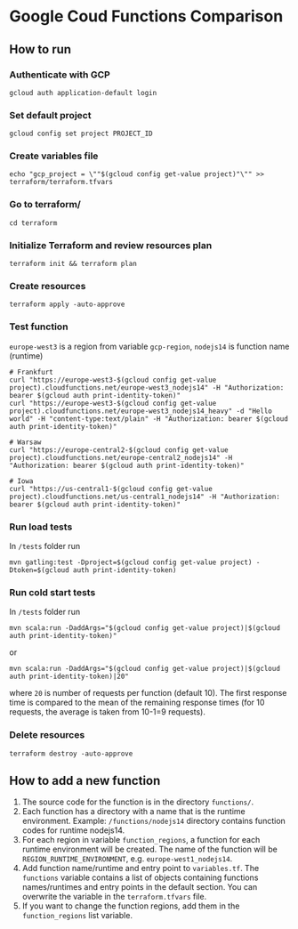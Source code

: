 # Google Coud Functions Comparison

## How to run

### Authenticate with GCP
```
gcloud auth application-default login
```

### Set default project
```
gcloud config set project PROJECT_ID
```

### Create variables file
```
echo "gcp_project = \""$(gcloud config get-value project)"\"" >> terraform/terraform.tfvars
```

### Go to terraform/
```
cd terraform
```

### Initialize Terraform and review resources plan
```
terraform init && terraform plan
```

### Create resources
```
terraform apply -auto-approve
```

### Test function
`europe-west3` is a region from variable `gcp-region`, `nodejs14` is function name (runtime)
```
# Frankfurt
curl "https://europe-west3-$(gcloud config get-value project).cloudfunctions.net/europe-west3_nodejs14" -H "Authorization: bearer $(gcloud auth print-identity-token)"
curl "https://europe-west3-$(gcloud config get-value project).cloudfunctions.net/europe-west3_nodejs14_heavy" -d "Hello world" -H "content-type:text/plain" -H "Authorization: bearer $(gcloud auth print-identity-token)"

# Warsaw
curl "https://europe-central2-$(gcloud config get-value project).cloudfunctions.net/europe-central2_nodejs14" -H "Authorization: bearer $(gcloud auth print-identity-token)"

# Iowa
curl "https://us-central1-$(gcloud config get-value project).cloudfunctions.net/us-central1_nodejs14" -H "Authorization: bearer $(gcloud auth print-identity-token)"
```

### Run load tests
In `/tests` folder run
```
mvn gatling:test -Dproject=$(gcloud config get-value project) -Dtoken=$(gcloud auth print-identity-token)
```

### Run cold start tests
In `/tests` folder run
```
mvn scala:run -DaddArgs="$(gcloud config get-value project)|$(gcloud auth print-identity-token)"
```
or
```
mvn scala:run -DaddArgs="$(gcloud config get-value project)|$(gcloud auth print-identity-token)|20"
```
where `20` is number of requests per function (default 10).
The first response time is compared to the mean of the remaining response times (for 10 requests, the average is taken from 10-1=9 requests).

### Delete resources
```
terraform destroy -auto-approve
```

## How to add a new function
1. The source code for the function is in the directory `functions/`.
2. Each function has a directory with a name that is the runtime environment. Example: `/functions/nodejs14` directory contains function codes for runtime nodejs14.
3. For each region in variable `function_regions`, a function for each runtime environment will be created. The name of the function will be `REGION_RUNTIME_ENVIRONMENT`, e.g. `europe-west1_nodejs14`.
4. Add function name/runtime and entry point to `variables.tf`. The `functions` variable contains a list of objects containing functions names/runtimes and entry points in the default section. You can overwrite the variable in the `terraform.tfvars` file.
5. If you want to change the function regions, add them in the `function_regions` list variable.
